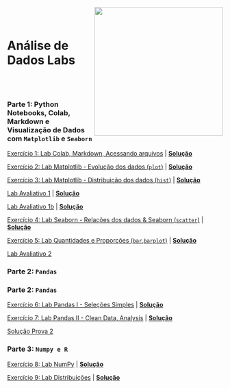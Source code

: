 <img src="http://meusite.mackenzie.br/rogerio/mackenzie_logo/UPM.2_horizontal_vermelho.jpg" width=300, align="right">

<br>
<br>

# Análise de Dados Labs

<br>
<br> 

### Parte 1: Python Notebooks, Colab, Markdown e Visualização de Dados com `Matplotlib` e `Seaborn`

[Exercício 1: Lab Colab, Markdown, Acessando arquivos](https://colab.research.google.com/github/Rogerio-mack/Analise_de_Dados_2023S2/blob/main/Lab_Colab_Markdown_arquivos.ipynb) 
| [**Solução**](https://colab.research.google.com/github/Rogerio-mack/Analise_de_Dados_2023S2/blob/main/Lab_Colab_Markdown_arquivos_solucao.ipynb)

[Exercício 2: Lab Matplotlib - Evolução dos dados (`plot`)](https://colab.research.google.com/github/Rogerio-mack/Analise_de_Dados_2023S2/blob/main/Lab_Matplotlib.ipynb)
| [**Solução**](https://colab.research.google.com/github/Rogerio-mack/Analise_de_Dados_2023S2/blob/main/Lab_Matplotlib_solucao.ipynb)

[Exercício 3: Lab Matplotlib - Distribuição dos dados (`hist`)](https://colab.research.google.com/github/Rogerio-mack/Analise_de_Dados_2023S2/blob/main/Lab_Matplotlib_02.ipynb)
| [**Solução**](https://colab.research.google.com/github/Rogerio-mack/Analise_de_Dados_2023S2/blob/main/Lab_Matplotlib_02_solucao.ipynb)

[Lab Avaliativo 1](https://github.com/Rogerio-mack/Analise_de_Dados_2023S2/blob/main/Lab_avaliativo_a2.ipynb)
| [**Solução**](https://colab.research.google.com/github/Rogerio-mack/Analise_de_Dados_2023S2/blob/main/Lab_avaliativo_a_solucao.ipynb)

[Lab Avaliativo 1b](https://github.com/Rogerio-mack/Analise_de_Dados_2023S2/blob/main/Lab_avaliativo_1bb.ipynb)
| [**Solução**](https://github.com/Rogerio-mack/Analise_de_Dados_2023S2/blob/main/Lab_avaliativo_1bb_solucao.ipynb)

[Exercício 4: Lab Seaborn - Relações dos dados & Seaborn (`scatter`)](https://colab.research.google.com/github/Rogerio-mack/Analise_de_Dados_2023S2/blob/main/Lab_Seaborn.ipynb)
| [**Solução**](https://colab.research.google.com/github/Rogerio-mack/Analise_de_Dados_2023S2/blob/main/Lab_Seaborn_solucao.ipynb)

[Exercício 5: Lab Quantidades e Proporções (`bar`,`barplot`)](https://colab.research.google.com/github/Rogerio-mack/Analise_de_Dados_2023S2/blob/main/Lab_quantidades_proporc.ipynb)
| [**Solução**](https://colab.research.google.com/github/Rogerio-mack/Analise_de_Dados_2023S2/blob/main/Lab_quantidades_proporc_solucao.ipynb)

[Lab Avaliativo 2](https://colab.research.google.com/github/Rogerio-mack/Analise_de_Dados_2023S2/blob/main/Analise_Lab_avaliativo2B.ipynb)

### Parte 2: `Pandas` 

### Parte 2: `Pandas` 

[Exercício 6: Lab Pandas I - Seleções Simples](https://colab.research.google.com/github/Rogerio-mack/Analise_de_Dados_2023S2/blob/main/Lab_Pandas1.ipynb)
| [**Solução**](https://colab.research.google.com/github/Rogerio-mack/Analise_de_dados__2023S2/blob/main/Lab_Pandas1_solucao.ipynb)

[Exercício 7: Lab Pandas II - Clean Data, Analysis](https://colab.research.google.com/github/Rogerio-mack/Analise_de_dados_labs/blob/main/Lab_Pandas2.ipynb)
| [**Solução**](https://colab.research.google.com/github/Rogerio-mack/Analise_de_dados_labs/blob/main/Lab_Pandas2_solucao.ipynb)

[Solução Prova 2](https://colab.research.google.com/github/Rogerio-mack/Analise_de_dados_labs/blob/main/Lab_avaliativo_2_solucao.ipynb)

### Parte 3: `Numpy e R` 

[Exercício 8: Lab NumPy](https://colab.research.google.com/github/Rogerio-mack/Analise_de_dados_labs/blob/main/Lab_Numpy.ipynb)
| [**Solução**](https://colab.research.google.com/github/Rogerio-mack/Analise_de_dados_labs/blob/main/Lab_Numpy_solucao.ipynb)

[Exercício 9: Lab Distribuições](https://colab.research.google.com/github/Rogerio-mack/Analise_de_dados_labs/blob/main/Lab_Distributions.ipynb)
| [**Solução**](https://colab.research.google.com/github/Rogerio-mack/Analise_de_dados_labs/blob/main/Lab_Distributions_solucao.ipynb)

